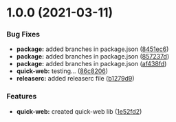 # 1.0.0 (2021-03-11)


### Bug Fixes

* **package:** added branches in package.json ([8451ec6](https://github.com/Charlinho/monorepo-poc/commit/8451ec688c1f85eccb84ebb92f6500fc21f3404a))
* **package:** added branches in package.json ([857237d](https://github.com/Charlinho/monorepo-poc/commit/857237d57659485bcba29415845b8447aadfb884))
* **package:** added branches in package.json ([af438fd](https://github.com/Charlinho/monorepo-poc/commit/af438fdecaa5c9be1c7243c18c90ca2b193814f8))
* **quick-web:** testing... ([86c8206](https://github.com/Charlinho/monorepo-poc/commit/86c8206d50aa5ab6cc5d5faec22ea68aaf946417))
* **releaserc:** added releaserc file ([b1279d9](https://github.com/Charlinho/monorepo-poc/commit/b1279d97a2179dd54984598fabcc330622d348dd))


### Features

* **quick-web:** created quick-web lib ([1e52fd2](https://github.com/Charlinho/monorepo-poc/commit/1e52fd2f45c42cf6ca38f43d5c7c0a5361399d86))
